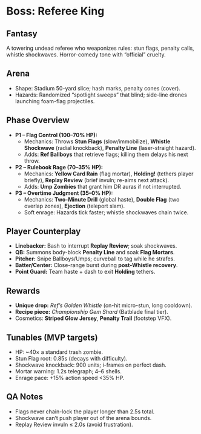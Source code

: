 # Boss: Referee King

## Fantasy
A towering undead referee who weaponizes rules: stun flags, penalty calls, whistle shockwaves. Horror-comedy tone with “official” cruelty.

## Arena
- Shape: Stadium 50-yard slice; hash marks, penalty cones (cover).
- Hazards: Randomized “spotlight sweeps” that blind; side-line drones launching foam-flag projectiles.

## Phase Overview
- **P1 – Flag Control (100–70% HP):**
  - Mechanics: Throws **Stun Flags** (slow/immobilize), **Whistle Shockwave** (radial knockback), **Penalty Line** (laser-straight hazard).
  - Adds: **Ref Ballboys** that retrieve flags; killing them delays his next throw.
- **P2 – Rulebook Rage (70–35% HP):**
  - Mechanics: **Yellow Card Rain** (flag mortar), **Holding!** (tethers player briefly), **Replay Review** (brief invuln; re-aims next attack).
  - Adds: **Ump Zombies** that grant him DR auras if not interrupted.
- **P3 – Overtime Judgment (35–0% HP):**
  - Mechanics: **Two-Minute Drill** (global haste), **Double Flag** (two overlap zones), **Ejection** (teleport slam).
  - Soft enrage: Hazards tick faster; whistle shockwaves chain twice.

## Player Counterplay
- **Linebacker:** Bash to interrupt **Replay Review**; soak shockwaves.
- **QB:** Summons body-block **Penalty Line** and soak **Flag Mortars**.
- **Pitcher:** Snipe Ballboys/Umps; curveball to tag while he strafes.
- **Batter/Center:** Close-range burst during **post-Whistle recovery**.
- **Point Guard:** Team haste + dash to exit **Holding** tethers.

## Rewards
- **Unique drop:** *Ref’s Golden Whistle* (on-hit micro-stun, long cooldown).
- **Recipe piece:** *Championship Gem Shard* (Batblade final tier).
- Cosmetics: **Striped Glow Jersey**, **Penalty Trail** (footstep VFX).

## Tunables (MVP targets)
- HP: ~40× a standard trash zombie.
- Stun Flag root: 0.85s (decays with difficulty).
- Shockwave knockback: 900 units; i-frames on perfect dash.
- Mortar warning: 1.2s telegraph; 4–6 shells.
- Enrage pace: +15% action speed <35% HP.

## QA Notes
- Flags never chain-lock the player longer than 2.5s total.
- Shockwave can’t push player out of the arena bounds.
- Replay Review invuln ≤ 2.0s (avoid frustration).



